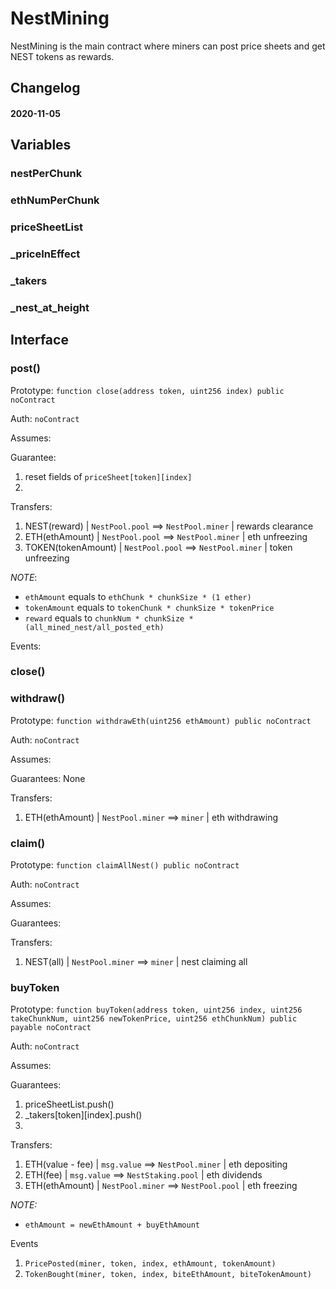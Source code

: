 # NestMining

NestMining is the main contract where miners can post price sheets and get NEST tokens as rewards. 

## Changelog

#### 2020-11-05

## Variables

### nestPerChunk

### ethNumPerChunk

### priceSheetList

### _priceInEffect

### _takers

### _nest_at_height

## Interface

### post()

Prototype: `function close(address token, uint256 index) public noContract`

Auth: `noContract`

Assumes:

Guarantee:

1. reset fields of `priceSheet[token][index]`
2. 

Transfers:

1. NEST(reward)         | `NestPool.pool` ==> `NestPool.miner`  | rewards clearance
2. ETH(ethAmount)       | `NestPool.pool` ==> `NestPool.miner`  | eth unfreezing
3. TOKEN(tokenAmount)   | `NestPool.pool` ==> `NestPool.miner`  | token unfreezing

*NOTE*: 

- `ethAmount` equals to `ethChunk * chunkSize * (1 ether)`
- `tokenAmount` equals to `tokenChunk * chunkSize * tokenPrice`
- `reward` equals to `chunkNum * chunkSize * (all_mined_nest/all_posted_eth)`

Events:

### close()


### withdraw()

Prototype: `function withdrawEth(uint256 ethAmount) public noContract`

Auth: `noContract`

Assumes:

Guarantees: None

Transfers:

1. ETH(ethAmount)       | `NestPool.miner` ==> `miner`  | eth withdrawing

### claim()

Prototype: `function claimAllNest() public noContract`

Auth: `noContract`

Assumes: 

Guarantees: 

Transfers:

1. NEST(all)            | `NestPool.miner` ==> `miner` | nest claiming all

### buyToken

Prototype: `function buyToken(address token, uint256 index, uint256 takeChunkNum, uint256 newTokenPrice, uint256 ethChunkNum) public payable noContract`

Auth: `noContract`

Assumes: 

Guarantees: 

1. priceSheetList.push()
2. _takers[token][index].push()
3.

Transfers:

1. ETH(value - fee)     | `msg.value` ==> `NestPool.miner`      | eth depositing
2. ETH(fee)             | `msg.value` ==> `NestStaking.pool`    | eth dividends
3. ETH(ethAmount)       | `NestPool.miner` ==> `NestPool.pool`  | eth freezing

*NOTE:*
- `ethAmount = newEthAmount + buyEthAmount`

Events

1. `PricePosted(miner, token, index, ethAmount, tokenAmount)`
2. `TokenBought(miner, token, index, biteEthAmount, biteTokenAmount)`
